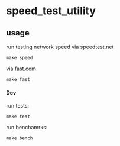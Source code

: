 # speed_test_utility

## usage 
run testing network speed via speedtest.net
```shell
make speed
```
via fast.com
```shell
make fast
```

#### Dev
run tests:
```shell
make test
```

run benchamrks:
```shell
make bench
```